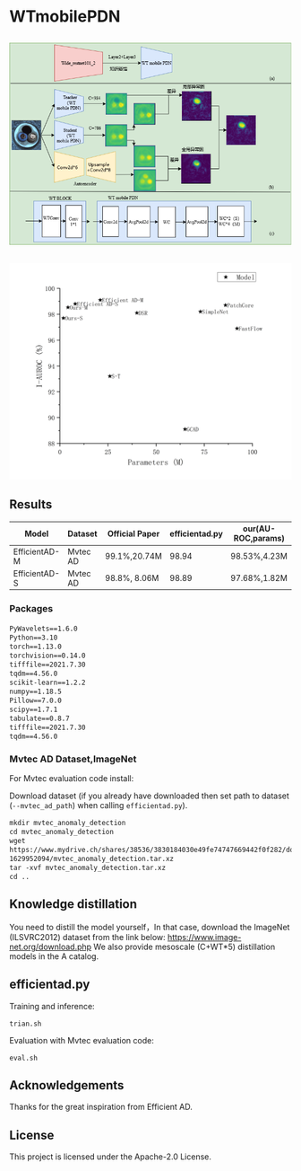 # WTmobilePDN
##

 ![参数](model.png)

 
 ##
 ![参数可视化图示](Graph1Paramer.png)


## Results

| Model         | Dataset    | Official Paper | efficientad.py |our(AU-ROC,params)  |  
|---------------|------------|----------------|----------------|--------------------|
| EfficientAD-M | Mvtec AD   | 99.1%,20.74M           | 98.94          |98.53%,4.23M|  
| EfficientAD-S | Mvtec AD   | 98.8%, 8.06M           | 98.89          |97.68%,1.82M| 

### Packages

```
PyWavelets==1.6.0
Python==3.10
torch==1.13.0
torchvision==0.14.0
tifffile==2021.7.30
tqdm==4.56.0
scikit-learn==1.2.2
numpy==1.18.5
Pillow==7.0.0
scipy==1.7.1
tabulate==0.8.7
tifffile==2021.7.30
tqdm==4.56.0
```

### Mvtec AD Dataset,ImageNet

For Mvtec evaluation code install:

Download dataset (if you already have downloaded then set path to dataset (`--mvtec_ad_path`) when calling `efficientad.py`).
```
mkdir mvtec_anomaly_detection
cd mvtec_anomaly_detection
wget https://www.mydrive.ch/shares/38536/3830184030e49fe74747669442f0f282/download/420938113-1629952094/mvtec_anomaly_detection.tar.xz
tar -xvf mvtec_anomaly_detection.tar.xz
cd ..
```
## Knowledge distillation
You need to distill the model yourself，In that case, download the ImageNet (ILSVRC2012) dataset from the link below:
https://www.image-net.org/download.php
We also provide mesoscale (C+WT*5) distillation models in the A catalog.

## efficientad.py

Training and inference:

```
trian.sh
```

Evaluation with Mvtec evaluation code:

```
eval.sh
```

## Acknowledgements
Thanks for the great inspiration from Efficient AD.
## License
This project is licensed under the Apache-2.0 License.
